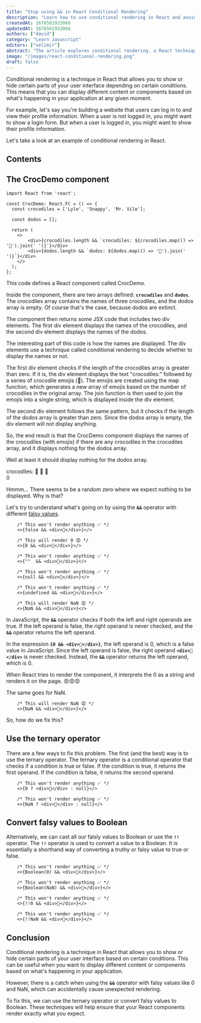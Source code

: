 ```yaml
---
title: "Stop using && in React Conditional Rendering"
description: "Learn how to use conditional rendering in React and avoid rendering unexpected values like 0 or NaN with this simple guide. Make your React components dynamic and only show the information that is relevant to your users based on the current state of your application."
createdAt: 1676501933066
updatedAt: 1676501933066
authors: ["david"]
category: "Learn Javascript"
editors: ["velimir"]
abstract: "The article explores conditional rendering, a React technique that allows developers to show or hide components in the user interface based on certain conditions. It presents a code snippet of a React component and explains how the conditional rendering is implemented using the && operator. The article also examines the issue that arises when the left operand of the && operator is a falsy value, such as 0 or NaN. When a falsy value is used, React interprets it as a string and renders it on the page. The article then proposes different solutions, including using the ternary operator or converting falsy values to Boolean."
image: "/images/react-conditional-rendering.png"
draft: false
---
```


Conditional rendering is a technique in React that allows you to show or hide certain parts of your user interface depending on certain conditions. This means that you can display different content or components based on what's happening in your application at any given moment.

For example, let's say you're building a website that users can log in to and view their profile information. When a user is not logged in, you might want to show a login form. But when a user is logged in, you might want to show their profile information.

Let's take a look at an example of conditional rendering in React.

## Contents

## The CrocDemo component

```tsx
import React from 'react';

const CrocDemo: React.FC = () => {
  const crocodiles = ['Lyle', 'Snappy', 'Mr. Vile'];

  const dodos = [];

  return (
    <>
        <div>{crocodiles.length && `crocodiles: ${crocodiles.map(() => '🐊').join(' ')}`}</div>
        <div>{dodos.length && `dodos: ${dodos.map(() => '🦤').join(' ')}`}</div> 
    </>
  );
};

```

This code defines a React component called CrocDemo.

Inside the component, there are two arrays defined: **`crocodiles`** and **`dodos`**. The crocodiles array contains the names of three crocodiles, and the dodos array is empty. Of course that's the case, because dodos are extinct.

The component then returns some JSX code that includes two div elements. The first div element displays the names of the crocodiles, and the second div element displays the names of the dodos.

The interesting part of this code is how the names are displayed. The div elements use a technique called conditional rendering to decide whether to display the names or not.

The first div element checks if the length of the crocodiles array is greater than zero. If it is, the div element displays the text "crocodiles:" followed by a series of crocodile emojis (🐊). The emojis are created using the map function, which generates a new array of emojis based on the number of crocodiles in the original array. The join function is then used to join the emojis into a single string, which is displayed inside the div element.

The second div element follows the same pattern, but it checks if the length of the dodos array is greater than zero. Since the dodos array is empty, the div element will not display anything.

So, the end result is that the CrocDemo component displays the names of the crocodiles (with emojis) if there are any crocodiles in the crocodiles array, and it displays nothing for the dodos array.

Well at least it should display nothing for the dodos array.

crocodiles: 🐊 🐊 🐊  
0

Hmmm... There seems to be a random zero where we expect nothing to be displayed. Why is that?

Let's try to understand what's going on by using the **`&&`** operator with different [falsy values](https://developer.mozilla.org/en-US/docs/Glossary/Falsy). 

```tsx
    /* This won't render anything ✅ */
    <>{false && <div>👋</div>}</>

    /* This will render 0 😡 */
    <>{0 && <div>👋</div>}</>

    /* This won't render anything ✅ */
    <>{""  && <div>👋</div>}</>

    /* This won't render anything ✅ */
    <>{null && <div>👋</div>}</>

    /* This won't render anything ✅ */
    <>{undefined && <div>👋</div>}</>

    /* This will render NaN 😡 */
    <>{NaN && <div>👋</div>}</>
```
In JavaScript, the **`&&`** operator checks if both the left and right operands are true. If the left operand is false, the right operand is never checked, and the **`&&`** operator returns the left operand.

In the expression **`{0 && <div>👋</div>}`**, the left operand is 0, which is a false value in JavaScript. Since the left operand is false, the right operand **`<div>👋</div>`** is never checked. Instead, the **`&&`** operator returns the left operand, which is 0. 

When React tries to render the component, it interprets the 0 as a string and renders it on the page. 😡😡😡

The same goes for NaN. 

```tsx
    /* This will render NaN 😡 */
    <>{NaN && <div>👋</div>}</>
```

So, how do we fix this?

## Use the ternary operator

There are a few ways to fix this problem. The first (and the best) way is to use the ternary operator. The ternary operator is a conditional operator that checks if a condition is true or false. If the condition is true, it returns the first operand. If the condition is false, it returns the second operand.

```tsx
    /* This won't render anything ✅ */
    <>{0 ? <div>👋</div> : null}</>

    /* This won't render anything ✅ */
    <>{NaN ? <div>👋</div> : null}</>

```

## Convert falsy values to Boolean

Alternatively, we can cast all our falsly values to Boolean or use the **`!!`** operator. 
The **`!!`** operator is used to convert a value to a Boolean. It is essentially a shorthand way of converting a truthy or falsy value to true or false.

```tsx
    /* This won't render anything ✅ */
    <>{Boolean(0) && <div>👋</div>}</>

    /* This won't render anything ✅ */
    <>{Boolean(NaN) && <div>👋</div>}</>

    /* This won't render anything ✅ */
    <>{!!0 && <div>👋</div>}</>

    /* This won't render anything ✅ */
    <>{!!NaN && <div>👋</div>}</>
```

## Conclusion

Conditional rendering is a technique in React that allows you to show or hide certain parts of your user interface based on certain conditions. This can be useful when you want to display different content or components based on what's happening in your application.

However, there is a catch when using the **`&&`** operator with falsy values like 0 and NaN, which can accidentally cause unexpected rendering.

To fix this, we can use the ternary operator or convert falsy values to Boolean. These techniques will help ensure that your React components render exactly what you expect.
